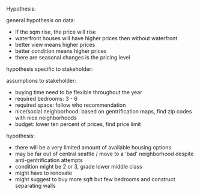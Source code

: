 Hypothesis:

general hypothesis on data:

- If the sqm rise, the price will rise
- waterfront houses will have higher prices then without waterfront
- better view means higher prices
- better condition means higher prices
- there are seasonal changes is the pricing level

hypothesis specific to stakeholder:

assumptions to stakeholder: 
- buying time need to be flexible throughout the year
- required bedrooms: 3 - 6 
- required space: follow who recommendation
- nice/social neighborhood: based on gentrification maps, find zip codes with nice neighborhoods
- budget: lower ten percent of prices, find price limit

hypothesis:

- there will be a very limited amount of available housing options
- may be far out of central seattle / move to a 'bad' neighborhood despite anti-gentrification attempts
- condition might be 2 or 3, grade lower middle class
- might have to renovate
- might suggest to buy more sqft but few bedrooms and construct separating walls


